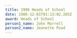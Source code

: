 ```yaml
---
title: 1986 Heads of School
date: 1986-12-01T01:13:02.265Z
award: Heads of School
person1_name: John Morrell
person2_name: Jeanette Poad
---
```


